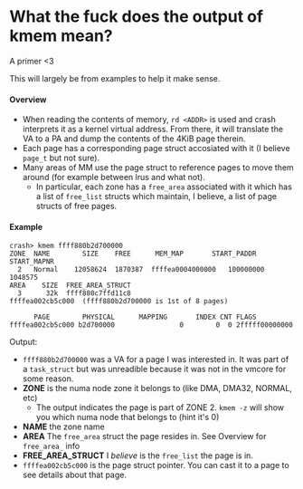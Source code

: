 # What the fuck does the output of kmem mean? 

A primer <3

This will largely be from examples to help it make sense.

#### Overview

- When reading the contents of memory, `rd <ADDR>` is used and crash interprets
  it as a kernel virtual address. From there, it will translate the VA to a PA
  and dump the contents of the 4KiB page therein. 
- Each page has a corresponding page struct accosiated with it (I believe 
  `page_t` but not sure). 
- Many areas of MM use the page struct to reference pages to move them around
  (for example between lrus and what not). 
  - In particular, each zone has a `free_area` associated with it which has a
    list of `free_list` structs which maintain, I believe, a list of page 
    structs of free pages. 


#### Example

```
crash> kmem ffff880b2d700000
ZONE  NAME        SIZE    FREE      MEM_MAP       START_PADDR  START_MAPNR
  2   Normal    12058624  1870387  ffffea0004000000   100000000     1048575  
AREA    SIZE  FREE_AREA_STRUCT
  3      32k  ffff880c7ffd11c8  
ffffea002cb5c000  (ffff880b2d700000 is 1st of 8 pages)

      PAGE        PHYSICAL      MAPPING       INDEX CNT FLAGS
ffffea002cb5c000 b2d700000                0        0  0 2fffff00000000
```

Output: 
- `ffff880b2d700000` was a VA for a page I was interested in. It was part of a
  `task_struct` but was unreadible because it was not in the vmcore for some
  reason. 
- __ZONE__ is the numa node zone it belongs to (like DMA, DMA32, NORMAL, etc)
  - The output indicates the page is part of ZONE 2. `kmem -z` will show you 
    which numa node that belongs to (hint it's 0)
- __NAME__ the zone name
- __AREA__ The `free_area` struct the page resides in. See Overview for
  `free_area_` info
- __FREE_AREA_STRUCT__ I _believe_ is the `free_list` the page is in. 
- `ffffea002cb5c000` is the page struct pointer. You can cast it to a page to
  see details about that page.
